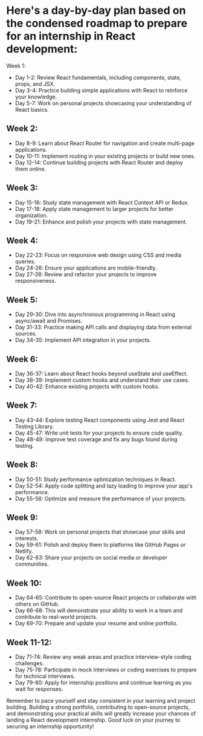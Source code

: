 # Here's a day-by-day plan based on the condensed roadmap to prepare for an internship in React development:

Week 1:
- Day 1-2: Review React fundamentals, including components, state, props, and JSX.
- Day 3-4: Practice building simple applications with React to reinforce your knowledge.
- Day 5-7: Work on personal projects showcasing your understanding of React basics.

## Week 2:
- Day 8-9: Learn about React Router for navigation and create multi-page applications.
- Day 10-11: Implement routing in your existing projects or build new ones.
- Day 12-14: Continue building projects with React Router and deploy them online.

## Week 3:
- Day 15-16: Study state management with React Context API or Redux.
- Day 17-18: Apply state management to larger projects for better organization.
- Day 19-21: Enhance and polish your projects with state management.

## Week 4:
- Day 22-23: Focus on responsive web design using CSS and media queries.
- Day 24-26: Ensure your applications are mobile-friendly.
- Day 27-28: Review and refactor your projects to improve responsiveness.

## Week 5:
- Day 29-30: Dive into asynchronous programming in React using async/await and Promises.
- Day 31-33: Practice making API calls and displaying data from external sources.
- Day 34-35: Implement API integration in your projects.

## Week 6:
- Day 36-37: Learn about React hooks beyond useState and useEffect.
- Day 38-39: Implement custom hooks and understand their use cases.
- Day 40-42: Enhance existing projects with custom hooks.

## Week 7:
- Day 43-44: Explore testing React components using Jest and React Testing Library.
- Day 45-47: Write unit tests for your projects to ensure code quality.
- Day 48-49: Improve test coverage and fix any bugs found during testing.

## Week 8:
- Day 50-51: Study performance optimization techniques in React.
- Day 52-54: Apply code splitting and lazy loading to improve your app's performance.
- Day 55-56: Optimize and measure the performance of your projects.

## Week 9:
- Day 57-58: Work on personal projects that showcase your skills and interests.
- Day 59-61: Polish and deploy them to platforms like GitHub Pages or Netlify.
- Day 62-63: Share your projects on social media or developer communities.

## Week 10:
- Day 64-65: Contribute to open-source React projects or collaborate with others on GitHub.
- Day 66-68: This will demonstrate your ability to work in a team and contribute to real-world projects.
- Day 69-70: Prepare and update your resume and online portfolio.

## Week 11-12:
- Day 71-74: Review any weak areas and practice interview-style coding challenges.
- Day 75-78: Participate in mock interviews or coding exercises to prepare for technical interviews.
- Day 79-80: Apply for internship positions and continue learning as you wait for responses.

Remember to pace yourself and stay consistent in your learning and project building. Building a strong portfolio, contributing to open-source projects, and demonstrating your practical skills will greatly increase your chances of landing a React development internship. Good luck on your journey to securing an internship opportunity!
